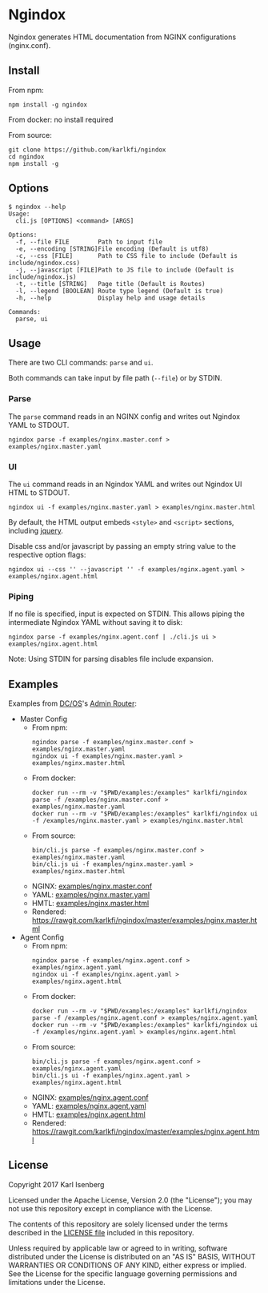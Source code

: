 # Ngindox

Ngindox generates HTML documentation from NGINX configurations (nginx.conf).


## Install

From npm:

```
npm install -g ngindox
```

From docker: no install required

From source:

```
git clone https://github.com/karlkfi/ngindox
cd ngindox
npm install -g
```


## Options

```
$ ngindox --help
Usage:
  cli.js [OPTIONS] <command> [ARGS]

Options:
  -f, --file FILE        Path to input file
  -e, --encoding [STRING]File encoding (Default is utf8)
  -c, --css [FILE]       Path to CSS file to include (Default is include/ngindox.css)
  -j, --javascript [FILE]Path to JS file to include (Default is include/ngindox.js)
  -t, --title [STRING]   Page title (Default is Routes)
  -l, --legend [BOOLEAN] Route type legend (Default is true)
  -h, --help             Display help and usage details

Commands:
  parse, ui
```


## Usage

There are two CLI commands: `parse` and `ui`.

Both commands can take input by file path (`--file`) or by STDIN.

### Parse

The `parse` command reads in an NGINX config and writes out Ngindox YAML to STDOUT.

```
ngindox parse -f examples/nginx.master.conf > examples/nginx.master.yaml
```

### UI

The `ui` command reads in an Ngindox YAML and writes out Ngindox UI HTML to STDOUT.

```
ngindox ui -f examples/nginx.master.yaml > examples/nginx.master.html
```

By default, the HTML output embeds `<style>` and `<script>` sections, including [jquery](https://jquery.com/).

Disable css and/or javascript by passing an empty string value to the respective option flags:

```
ngindox ui --css '' --javascript '' -f examples/nginx.agent.yaml > examples/nginx.agent.html
```

### Piping

If no file is specified, input is expected on STDIN. This allows piping the intermediate Ngindox YAML without saving it to disk:

```
ngindox parse -f examples/nginx.agent.conf | ./cli.js ui > examples/nginx.agent.html
```

Note: Using STDIN for parsing disables file include expansion.


## Examples

Examples from [DC/OS](https://dcos.io)'s [Admin Router](https://github.com/dcos/adminrouter):

- Master Config
  - From npm:
    ```
    ngindox parse -f examples/nginx.master.conf > examples/nginx.master.yaml
    ngindox ui -f examples/nginx.master.yaml > examples/nginx.master.html
    ```
  - From docker:
    ```
    docker run --rm -v "$PWD/examples:/examples" karlkfi/ngindox parse -f /examples/nginx.master.conf > examples/nginx.master.yaml
    docker run --rm -v "$PWD/examples:/examples" karlkfi/ngindox ui -f /examples/nginx.master.yaml > examples/nginx.master.html
    ```
  - From source:
    ```
    bin/cli.js parse -f examples/nginx.master.conf > examples/nginx.master.yaml
    bin/cli.js ui -f examples/nginx.master.yaml > examples/nginx.master.html
    ```
  - NGINX: [examples/nginx.master.conf](examples/nginx.master.conf)
  - YAML: [examples/nginx.master.yaml](examples/nginx.master.yaml)
  - HMTL: [examples/nginx.master.html](examples/nginx.master.html)
  - Rendered: <https://rawgit.com/karlkfi/ngindox/master/examples/nginx.master.html>
- Agent Config
  - From npm:
    ```
    ngindox parse -f examples/nginx.agent.conf > examples/nginx.agent.yaml
    ngindox ui -f examples/nginx.agent.yaml > examples/nginx.agent.html
    ```
  - From docker:
    ```
    docker run --rm -v "$PWD/examples:/examples" karlkfi/ngindox parse -f /examples/nginx.agent.conf > examples/nginx.agent.yaml
    docker run --rm -v "$PWD/examples:/examples" karlkfi/ngindox ui -f /examples/nginx.agent.yaml > examples/nginx.agent.html
    ```
  - From source:
    ```
    bin/cli.js parse -f examples/nginx.agent.conf > examples/nginx.agent.yaml
    bin/cli.js ui -f examples/nginx.agent.yaml > examples/nginx.agent.html
    ```
  - NGINX: [examples/nginx.agent.conf](examples/nginx.agent.conf)
  - YAML: [examples/nginx.agent.yaml](examples/nginx.agent.yaml)
  - HMTL: [examples/nginx.agent.html](examples/nginx.agent.html)
  - Rendered: <https://rawgit.com/karlkfi/ngindox/master/examples/nginx.agent.html>


## License

Copyright 2017 Karl Isenberg

Licensed under the Apache License, Version 2.0 (the "License");
you may not use this repository except in compliance with the License.

The contents of this repository are solely licensed under the terms described in the [LICENSE file](/LICENSE) included in this repository.

Unless required by applicable law or agreed to in writing, software
distributed under the License is distributed on an "AS IS" BASIS,
WITHOUT WARRANTIES OR CONDITIONS OF ANY KIND, either express or implied.
See the License for the specific language governing permissions and
limitations under the License.

